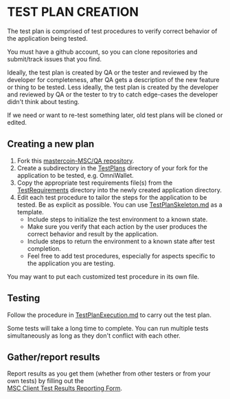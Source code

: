TEST PLAN CREATION
==
The test plan is comprised of test procedures to verify correct behavior of the application being tested.

You must have a github account, so you can clone repositories and submit/track issues that you find.

Ideally, the test plan is created by QA or the tester and reviewed by the developer
for completeness, after QA gets a description of the new feature or
thing to be tested. Less ideally, the test plan is created by the
developer and reviewed by QA or the tester to try to catch edge-cases the developer didn't think about testing. 

If we need or want to re-test something later, old test plans will be cloned or edited.

Creating a new plan
--

1. Fork this [mastercoin-MSC/QA repository](https://github.com/mastercoin-MSC/QA).
1. Create a subdirectory in the [TestPlans](TestPlans) directory of your fork for the application to be tested, e.g. OmniWallet.
1. Copy the appropriate test requirements file(s) from the [TestRequirements](TestRequirements) directory into the newly created application directory.
1. Edit each test procedure to tailor the steps for the application to be tested. Be as explicit as possible. You can use [TestPlanSkeleton.md](TestPlanSkeleton.md) as a template.
    * Include steps to initialize the test environment to a known state.
    * Make sure you verify that each action by the user produces the correct behavior and result by the application.
    * Include steps to return the environment to a known state after test completion. 
    * Feel free to add test procedures, especially for aspects specific to the application you are testing.

You may want to put each customized test procedure in its own file.

Testing
--
Follow the procedure in [TestPlanExecution.md](TestPlanExecution.md) to carry out the test plan.

Some tests will take a long time to complete. You can run multiple tests simultaneously as long as they don't conflict with each other.

Gather/report results
--

Report results as you get them (whether from other testers or from your own tests) by filling out the  
[MSC Client Test Results Reporting Form](https://docs.google.com/forms/d/1KZw-JYjt9njBXw4GJU2IXIGKP38oytdlCXZcTnw40Xc/viewform).
